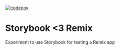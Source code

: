 [![codecov](https://codecov.io/gh/kasperpeulen/storybook-remix/branch/main/graph/badge.svg?token=QK0BRpWUgn)](https://codecov.io/gh/kasperpeulen/storybook-remix)

# Storybook <3 Remix

Experiment to use Storybook for testing a Remix app
